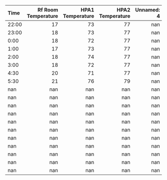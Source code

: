 | Time   |   Rf Room Temperature |   HPA1 Temperature |   HPA2 Temperature |   Unnamed: 4 |   Unnamed: 5 |   Unnamed: 6 |
|:-------|----------------------:|-------------------:|-------------------:|-------------:|-------------:|-------------:|
| 22:00  |                    17 |                 73 |                 77 |          nan |          nan |          nan |
| 23:00  |                    18 |                 73 |                 77 |          nan |          nan |          nan |
| 0:00   |                    18 |                 72 |                 77 |          nan |          nan |          nan |
| 1:00   |                    17 |                 73 |                 77 |          nan |          nan |          nan |
| 2:00   |                    18 |                 74 |                 77 |          nan |          nan |          nan |
| 3:00   |                    18 |                 72 |                 77 |          nan |          nan |          nan |
| 4:30   |                    20 |                 71 |                 77 |          nan |          nan |          nan |
| 5:30   |                    21 |                 76 |                 79 |          nan |          nan |          nan |
| nan    |                   nan |                nan |                nan |          nan |          nan |          nan |
| nan    |                   nan |                nan |                nan |          nan |          nan |          nan |
| nan    |                   nan |                nan |                nan |          nan |          nan |          nan |
| nan    |                   nan |                nan |                nan |          nan |          nan |          nan |
| nan    |                   nan |                nan |                nan |          nan |          nan |          nan |
| nan    |                   nan |                nan |                nan |          nan |          nan |          nan |
| nan    |                   nan |                nan |                nan |          nan |          nan |          nan |
| nan    |                   nan |                nan |                nan |          nan |          nan |          nan |
| nan    |                   nan |                nan |                nan |          nan |          nan |          nan |
| nan    |                   nan |                nan |                nan |          nan |          nan |          nan |
| nan    |                   nan |                nan |                nan |          nan |          nan |          nan |